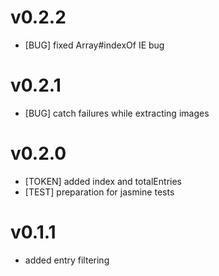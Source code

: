 # v0.2.2
- [BUG] fixed Array#indexOf IE bug

# v0.2.1
- [BUG] catch failures while extracting images

# v0.2.0
- [TOKEN] added index and totalEntries
- [TEST] preparation for jasmine tests

# v0.1.1
- added entry filtering
